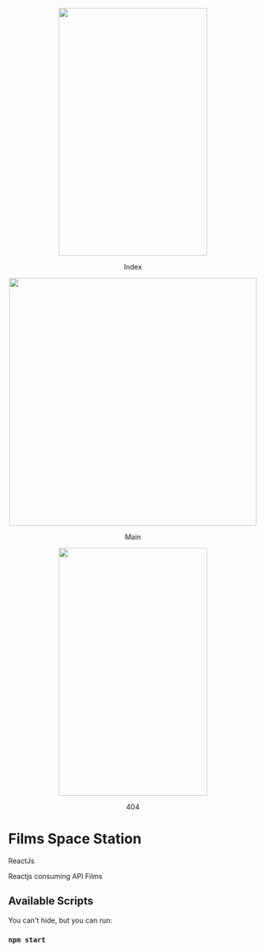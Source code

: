 <p align="center"><img width="300" height="500" src="https://res.cloudinary.com/dvm6sgg1h/image/upload/v1584232371/FilmSpaceStation/la1bqo7krrmosmwqnx78.gif"></p>
<p align="center">Index</p>

<p align="center"><img width="500" height ="500" src="https://res.cloudinary.com/dvm6sgg1h/image/upload/v1584268042/FilmSpaceStation/yukirkog7qhohjgsziql.png"></p>
<p align="center">Main</p>

<p align="center"><img width="300" height ="500" src="https://res.cloudinary.com/dvm6sgg1h/image/upload/v1584232571/FilmSpaceStation/sthlteoyh9tqb15bjgcx.gif"></p>
<p align="center">404</p>



# Films Space Station
ReactJs

Reactjs consuming API Films

## Available Scripts

You can't hide, but you can run:

### `npm start`
